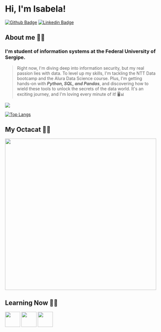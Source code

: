 # Hi, I'm Isabela! 
                           
[![Github Badge](https://img.shields.io/badge/-Github-000?style=flat-square&logo=Github&logoColor=white&link=https://github.com/Gondrai)](https://github.com/Gondrai)
[![Linkedin Badge](https://img.shields.io/badge/-LinkedIn-blue?style=flat-square&logo=Linkedin&logoColor=white&link=https://www.linkedin.com/in/isabela-de-gondra-6583b2191/)](https://www.linkedin.com/in/isabela-de-gondra-6583b2191/)

## About me 🖐🏽
### I'm student of information systems at the Federal University of Sergipe.
> Right now, I'm diving deep into information security, but my real passion lies with data. 
To level up my skills, I'm tackling the NTT Data bootcamp and the Alura Data Science course. Plus, I'm getting hands-on with ***Python, SQL, and Pandas***, and discovering how to wield these tools to unlock the secrets of the data world. It's an exciting journey, and I'm loving every minute of it! 🖥📊

  <source
    srcset="https://github-readme-stats.vercel.app/api?username=Gondrai&show_icons=true"
    media="(prefers-color-scheme: light), (prefers-color-scheme: no-preference)"
  />
  <img src="https://github-readme-stats.vercel.app/api?username=Gondrai&show_icons=true" />
</picture>

[![Top Langs](https://github-readme-stats.vercel.app/api/top-langs/?username=Gondrai&layout=compact)](https://github.com/anuraghazra/github-readme-stats)

## My Octacat 🐱‍🚀
<img src="https://github.com/Gondrai/Gondrai/assets/66333927/be1b3a64-09fb-4641-b394-7a0ab71f5417" widht= "500px" height="500px" />

## Learning Now 👩‍🏫
<div style="display: inline"> 
<img src="https://cdn.jsdelivr.net/gh/devicons/devicon@latest/icons/python/python-original.svg" widht= "50px" height="50px" />
<img src="https://cdn.jsdelivr.net/gh/devicons/devicon@latest/icons/pandas/pandas-plain.svg" widht= "50px" height="50px" />
<img src="https://cdn.jsdelivr.net/gh/devicons/devicon@latest/icons/googlecloud/googlecloud-original.svg" widht= "50px" height="50px" />         
</div>

